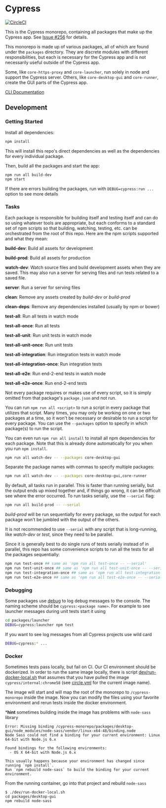 # Cypress

[![CircleCI](https://circleci.com/gh/cypress-io/cypress-monorepo.svg?style=svg&circle-token=ad2c9212a3dc5b80fe92c8780b2533be1ef42d7e)](https://circleci.com/gh/cypress-io/cypress-monorepo)

This is the Cypress monorepo, containing all packages that make up the Cypress app. See [Issue #256](https://github.com/cypress-io/cypress/issues/256) for details.

This monorepo is made up of various packages, all of which are found under the `packages` directory. They are discrete modules with different responsibilities, but each is necessary for the Cypress app and is not necessarily useful outside of the Cypress app.

Some, like `core-https-proxy` and `core-launcher`, run solely in node and support the Cypress server. Others, like `core-desktop-gui` and `core-runner`, create the GUI parts of the Cypress app.

[CLI Documentation](https://on.cypress.io/cli)

## Development

### Getting Started

Install all dependencies:

```bash
npm install
```

This will install this repo's direct dependencies as well as the dependencies for every individual package.

Then, build all the packages and start the app:

```bash
npm run all build-dev
npm start
```

If there are errors building the packages, run with `DEBUG=cypress:run ...`
option to see more details

### Tasks

Each package is responsible for building itself and testing itself and can do so using whatever tools are appropriate, but each conforms to a standard set of npm scripts so that building, watching, testing, etc. can be orchestrated from the root of this repo. Here are the npm scripts supported and what they mean:

**build-dev**: Build all assets for development

**build-prod**: Build all assets for production

**watch-dev**: Watch source files and build development assets when they are saved. This may also run a server for serving files and run tests related to a saved file.

**server**: Run a server for serving files

**clean**: Remove any assets created by *build-dev* or *build-prod*

**clean-deps**: Remove any dependencies installed (usually by npm or bower)

**test-all**: Run all tests in watch mode

**test-all-once**: Run all tests

**test-all-unit**: Run unit tests in watch mode

**test-all-unit-once**: Run unit tests

**test-all-integration**: Run integration tests in watch mode

**test-all-integration-once**: Run integration tests

**test-all-e2e**: Run end-2-end tests in watch mode

**test-all-e2e-once**: Run end-2-end tests

Not every package requires or makes use of every script, so it is simply omitted from that package's `package.json` and not run.

You can run `npm run all <script>` to run a script in every package that utilizes that script. Many times, you may only be working on one or two packages at a time, so it won't be necessary or desirable to run a script for every package. You can use the `--packages` option to specify in which package(s) to run the script.

You can even run `npm run all install` to install all npm dependencies for each package. Note that this is already done automatically for you when you run `npm install`.

```bash
npm run all watch-dev -- --packages core-desktop-gui
```

Separate the package names with commas to specify multiple packages:

```bash
npm run all watch-dev -- --packages core-desktop-gui,core-runner
```

By default, all tasks run in parallel. This is faster than running serially, but the output ends up mixed together and, if things go wrong, it can be difficult see where the error occurred. To run tasks serially, use the `--serial` flag:


```bash
npm run all build-prod -- --serial
```

*build-prod* will be run sequentially for every package, so the output for each package won't be jumbled with the output of the others.

It is not recommended to use `--serial` with any script that is long-running, like *watch-dev* or *test*, since they need to be parallel.

Since it is generally best to do single runs of tests serially instead of in parallel, this repo has some convenience scripts to run all the tests for all the packages sequentially:

```bash
npm run test-once ## same as 'npm run all test-once -- --serial'
npm run test-unit-once ## same as 'npm run all test-unit-once -- --serial'
npm run test-integration-once ## same as 'npm run all test-integration-once -- --serial'
npm run test-e2e-once ## same as 'npm run all test-e2e-once -- --serial'
```

### Debugging

Some packages use [debug](https://github.com/visionmedia/debug#readme) to
log debug messages to the console. The naming scheme should be
`cypress:<package name>`. For example to see launcher messages during unit
tests start it using

```bash
cd packages/launcher
DEBUG=cypress:launcher npm test
```

If you want to see log messages from all Cypress projects use wild card

```bash
DEBUG=cypress:* ...
```

### Docker

Sometimes tests pass locally, but fail on CI. Our CI environment should be
dockerized. In order to run the same image locally, there is script
[dev/run-docker-local.sh](dev/run-docker-local.sh) that assumes that you
have pulled the image `cypress/internal:chrome58` (see
[circle.yml](circle.yml) for the current image name).

The image will start and will map the root of the monorepo to
`/cypress-monorepo` inside the image. Now you can modify the files using your
favorite environment and rerun tests inside the docker environment.

***hint** sometimes building inside the image has problems with `node-sass`
library

```
Error: Missing binding /cypress-monorepo/packages/desktop-gui/node_modules/node-sass/vendor/linux-x64-48/binding.node
Node Sass could not find a binding for your current environment: Linux 64-bit with Node.js 6.x

Found bindings for the following environments:
  - OS X 64-bit with Node.js 6.x

This usually happens because your environment has changed since running `npm install`.
Run `npm rebuild node-sass` to build the binding for your current environment.
```

From the running container, go into that project and rebuild `node-sass`

```
$ ./dev/run-docker-local.sh
cd packages/desktop-gui
npm rebuild node-sass
```
